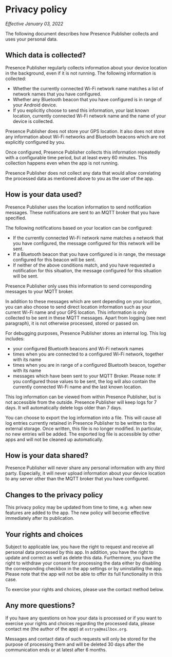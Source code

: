 # Privacy policy

*Effective January 03, 2022*

The following document describes how Presence Publisher collects and uses your personal
data.

## Which data is collected?

Presence Publisher regularly collects information about your device location in the background,
even if it is not running. The following information is collected:

* Whether the currently connected Wi-Fi network name matches a list of network
  names that you have configured.
* Whether any Bluetooth beacon that you have configured is in range of your
  Android device.
* If you explicitly choose to send this information, your last known location, currently
  connected Wi-Fi network name and the name of your device is collected.

Presence Publisher does not store your GPS location. It also does not store
any information about Wi-Fi networks and Bluetooth beacons which are not explicitly
configured by you.

Once configured, Presence Publisher collects this information repeatedly with a
configurable time period, but at least every 60 minutes. This collection happens
even when the app is not running.

Presence Publisher does not collect any data that would allow correlating the processed data
as mentioned above to you as the user of the app.

## How is your data used?

Presence Publisher uses the location information to send notification messages.
These notifications are sent to an MQTT broker that you have specified.

The following notifications based on your location can be configured:

* If the currently connected Wi-Fi network name matches a network that you have
  configured, the message configured for this network will be sent.
* If a Bluetooth beacon that you have configured is in range, the message
  configured for this beacon will be sent.
* If neither of the above conditions match, and you have requested a notification
  for this situation, the message configured for this situation will be sent.

Presence Publisher only uses this information to send corresponding messages to your
MQTT broker.

In addition to these messages which are sent depending on your location, you can also choose
to send direct location information such as your current Wi-Fi name and your GPS location.
This information is only collected to be sent in these MQTT messages. Apart from logging
(see next paragraph), it is not otherwise processed, stored or passed on.

For debugging purposes, Presence Publisher stores an internal log. This log includes:

* your configured Bluetooth beacons and Wi-Fi network names
* times when you are connected to a configured Wi-Fi network, together with its name
* times when you are in range of a configured Bluetooth beacon, together with its name
* messages which have been sent to your MQTT Broker. Please note: If you configured those values
  to be sent, the log will also contain the currently connected Wi-Fi name and the last known location.

This log information can be viewed from within Presence Publisher, but is not accessible
from the outside. Presence Publisher will keep logs for 7 days. It will automatically delete
logs older than 7 days.

You can choose to export the log information into a file. This will cause all
log entries currently retained in Presence Publisher to be written to the external storage.
Once written, this file is no longer modified. In particular, no new entries will
be added. The exported log file is accessible by other apps and will not be
cleaned up automatically.

## How is your data shared?

Presence Publisher will never share any personal information with any third party.
Especially, it will never upload information about your device location to any server other
than the MQTT broker that you have configured.

## Changes to the privacy policy

This privacy policy may be updated from time to time, e.g. when new features are added to
the app. The new policy will become effective immediately after its publication.

## Your rights and choices

Subject to applicable law, you have the right to request and receive all personal data
processed by this app. In addition, you have the right to update and correct as well as
delete this data. Furthermore, you have the right to withdraw your consent for processing
the data either by disabling the corresponding checkbox in the app settings or by uninstalling
the app. Please note that the app will not be able to offer its full functionality in this case.

To exercise your rights and choices, please use the contact method below.

## Any more questions?

If you have any questions on how your data is processed or if you want to exercise your rights
and choices regarding the processed data, please contact me (the author of the app) at
`ostrya@mailbox.org`.

Messages and contact data of such requests will only be stored for the purpose of processing them
and will be deleted 30 days after the communication ends or at latest after 6 months.
